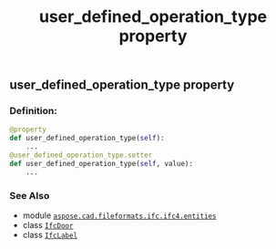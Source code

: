 ﻿---
title: user_defined_operation_type property
second_title: Aspose.CAD for Python via .NET API References
description: 
type: docs
weight: 180
url: /python-net/aspose.cad.fileformats.ifc.ifc4.entities/ifcdoor/user_defined_operation_type/
is_root: false
---

## user_defined_operation_type property

### Definition:
```python
@property
def user_defined_operation_type(self):
    ...
@user_defined_operation_type.setter
def user_defined_operation_type(self, value):
    ...
```

### See Also
* module [`aspose.cad.fileformats.ifc.ifc4.entities`](../../)
* class [`IfcDoor`](/cad/python-net/aspose.cad.fileformats.ifc.ifc4.entities/ifcdoor)
* class [`IfcLabel`](/cad/python-net/aspose.cad.fileformats.ifc.ifc4.types/ifclabel)
